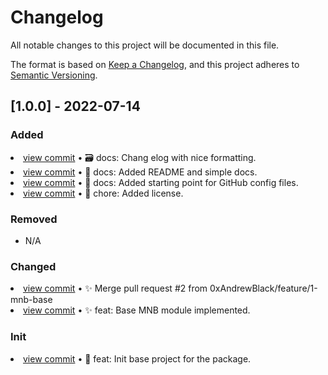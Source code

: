 # Changelog

All notable changes to this project will be documented in this file.

The format is based on [Keep a Changelog](https://keepachangelog.com/en/1.0.0/),
and this project adheres to [Semantic Versioning](https://semver.org/spec/v2.0.0.html).

## [1.0.0] - 2022-07-14

### Added

<li> <a href="https://github.com/0xAndrewBlack/node-mnb/commit/cf2cf58e9a41197dba5add055a888e48850e3d04">view commit</a> &bull; 🗃️ docs: Chang
elog with nice formatting.</li>
<li> <a href="https://github.com/0xAndrewBlack/node-mnb/commit/f5b2617b55cf44443ded58dc3dba2bba9453f72e">view commit</a> &bull; 📝 docs: Added README and simple docs.</li> 
<li> <a href="https://github.com/0xAndrewBlack/node-mnb/commit/fda2f576d7e463aa57ff274f680a40cf70fc40d0">view commit</a> &bull; 📝 docs: Added starting point for GitHub config files.</li> 
<li> <a href="https://github.com/0xAndrewBlack/node-mnb/commit/c2b0f7da5d7b829c209349bd8ac2cc11bac7c114">view commit</a> &bull; 📄 chore: Added license.</li>

### Removed

- N/A

### Changed

<li> <a href="https://github.com/0xAndrewBlack/node-mnb/commit/e1c609015fb3a0675d869d41910ab458024ae8b3">view commit</a> &bull; ✨ Merge pull request #2 from 0xAndrewBlack/feature/1-mnb-base</li>
<li> <a href="https://github.com/0xAndrewBlack/node-mnb/commit/900daf51c3e1773b3106b7f9cb41acb6c760d6fa">view commit</a> &bull; ✨ feat: Base MNB module implemented.</li>

### Init

<li> <a href="https://github.com/0xAndrewBlack/node-mnb/commit/3a1766cb2cfe4ee1c88b2ded69019b21759d96be">view commit</a> &bull; 🎉 feat: Init base project for the package.</li>